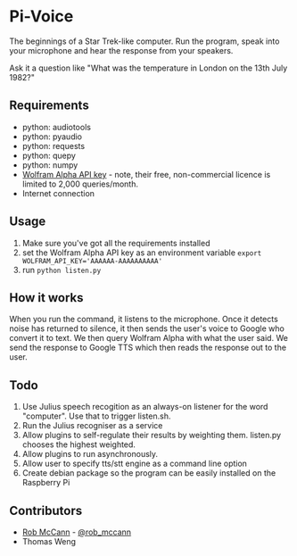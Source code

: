 Pi-Voice
========

The beginnings of a Star Trek-like computer. Run the program, speak into your microphone and hear the response from your speakers.

Ask it a question like "What was the temperature in London on the 13th July 1982?"

Requirements
------------

- python: audiotools
- python: pyaudio
- python: requests
- python: quepy
- python: numpy
- [Wolfram Alpha API key](http://products.wolframalpha.com/developers/) - note, their free, non-commercial licence is limited to 2,000 queries/month.
- Internet connection

Usage
-----
1. Make sure you've got all the requirements installed
2. set the Wolfram Alpha API key as an environment variable ```export WOLFRAM_API_KEY='AAAAAA-AAAAAAAAAA'```
3. run ```python listen.py```

How it works
------------
When you run the command, it listens to the microphone. Once it detects noise has returned to silence, it then sends the user's voice to Google who convert it to text. We then query Wolfram Alpha with what the user said. We send the response to Google TTS which then reads the response out to the user.

Todo
----
1. Use Julius speech recogition as an always-on listener for the word "computer". Use that to trigger listen.sh.
2. Run the Julius recogniser as a service
3. Allow plugins to self-regulate their results by weighting them. listen.py chooses the highest weighted.
4. Allow plugins to run asynchronously.
5. Allow user to specify tts/stt engine as a command line option
6. Create debian package so the program can be easily installed on the Raspberry Pi


Contributors
------------

* [Rob McCann](http://robmccann.co.uk) - [@rob_mccann](http://twitter.com/rob_mccann)
* Thomas Weng
